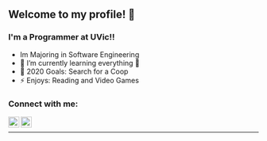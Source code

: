 ## Welcome to my profile! 👋

### I'm a Programmer at UVic!!

- Im Majoring in Software Engineering
- 🌱 I’m currently learning everything 🤣
- 🥅 2020 Goals: Search for a Coop
- ⚡ Enjoys: Reading and Video Games

### Connect with me:

[<img align="left" alt="codeSTACKr | LinkedIn" width="22px" src="https://cdn.jsdelivr.net/npm/simple-icons@v3/icons/linkedin.svg" />][linkedin]
[<img align="left" alt="codeSTACKr | Instagram" width="22px" src="https://cdn.jsdelivr.net/npm/simple-icons@v3/icons/instagram.svg" />][instagram]

<br />

---

[instagram]: https://www.instagram.com/alexwholland/
[linkedin]: https://www.linkedin.com/in/alex-holland-a366891aa/

